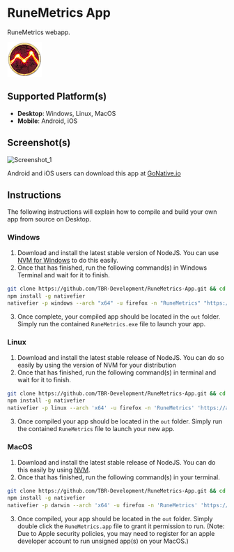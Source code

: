 # RuneMetrics App
RuneMetrics webapp.

![RuneMetrics][ICON]


## Supported Platform(s)

 * **Desktop**: Windows, Linux, MacOS
 * **Mobile**: Android, iOS

## Screenshot(s)

![Screenshot_1][MOBILE_SCREENSHOT]

Android and iOS users can download this app at [GoNative.io][GONATIVE]

 
## Instructions
The following instructions will explain how to compile and build your own app from source on Desktop.

### Windows

1. Download and install the latest stable version of NodeJS. You can use [NVM for Windows][NVM_WINDOWS] to do this easily.
2. Once that has finished, run the following command(s) in Windows Terminal and wait for it to finish.
 ```sh
 git clone https://github.com/TBR-Development/RuneMetrics-App.git && cd RuneMetrics-App
 npm install -g nativefier
 nativefier -p windows --arch "x64" -u firefox -n "RuneMetrics" "https://apps.runescape.com/runemetrics/app/" --tray true --asar --enable-es3-apis --background-color "#333333" --icon "res/icon.ico" --internal-urls "(.*?)(account\.jagex\.com|apps\.runescape\.com)(.*?)" "out"
 ```
3. Once complete, your compiled app should be located in the `out` folder. Simply run the contained `RuneMetrics.exe` file to launch your app.

### Linux

1. Download and install the latest stable release of NodeJS. You can do so easily by using the version of NVM for your distribution
2. Once that has finished, run the following command(s) in terminal and wait for it to finish.
 ```sh
 git clone https://github.com/TBR-Development/RuneMetrics-App.git && cd RuneMetrics-App
 npm install -g nativefier
 nativefier -p linux --arch 'x64' -u firefox -n 'RuneMetrics' 'https://apps.runescape.com/runemetrics/app/' --tray true --asar --enable-es3-apis --background-color '#333333' --icon 'res/icon.png' --internal-urls '(.*?)(account\.jagex\.com|apps\.runescape\.com)(.*?)' 'out'
 ```
3. Once compiled your app should be located in the `out` folder. Simply run the contained `RuneMetrics` file to launch your new app.

### MacOS

1. Download and install the latest stable release of NodeJS. You can do this easily by using [NVM][NVM_HOMEBREW].
2. Once that has finished, run the following command(s) in your terminal.
 ```sh
 git clone https://github.com/TBR-Development/RuneMetrics-App.git && cd RuneMetrics-App
 npm install -g nativefier
 nativefier -p darwin --arch 'x64' -u firefox -n 'RuneMetrics' 'https://apps.runescape.com/runemetrics/app/' --tray true --darwin-dark-mode-support true --bounce true --counter true --enable-es3-apis --icon 'res/icon.png' --internal-urls '(.*?)(account\.jagex\.com|apps\.runescape\.com)(.*?)' 'out'
 ```
3. Once compiled, your app should be located in the `out` folder. Simply double click the `RuneMetrics.app` file to grant it permission to run. (Note: Due to Apple security policies, you may need to register for an apple developer account to run unsigned app(s) on your MacOS.)

[NVM_WINDOWS]: https://github.com/coreybutler/nvm-windows

[NVM_HOMEBREW]: https://collabnix.com/how-to-install-and-configure-nvm-on-mac-os

[ICON]: res/icon.png

[GONATIVE]: https://gonative.io/share/qybzoe

[MOBILE_SCREENSHOT]: https://github.com/TBR-Development/RuneMetrics-App/assets/17615050/32d2aab6-5a12-435c-b1af-d08415635703

